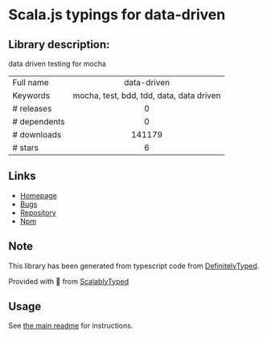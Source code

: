 
# Scala.js typings for data-driven


## Library description:
data driven testing for mocha

|                    |                 |
| ------------------ | :-------------: |
| Full name          | data-driven |
| Keywords           | mocha, test, bdd, tdd, data, data driven |
| # releases         | 0 |
| # dependents       | 0 |
| # downloads        | 141179 |
| # stars            | 6 |

## Links
- [Homepage](https://github.com/fluentsoftware/data-driven#readme)
- [Bugs](https://github.com/fluentsoftware/data-driven/issues)
- [Repository](https://github.com/fluentsoftware/data-driven)
- [Npm](https://www.npmjs.com/package/data-driven)
    


## Note
This library has been generated from typescript code from [DefinitelyTyped](https://definitelytyped.org).

Provided with :purple_heart: from [ScalablyTyped](https://github.com/oyvindberg/ScalablyTyped)

## Usage
See [the main readme](../../readme.md) for instructions.


